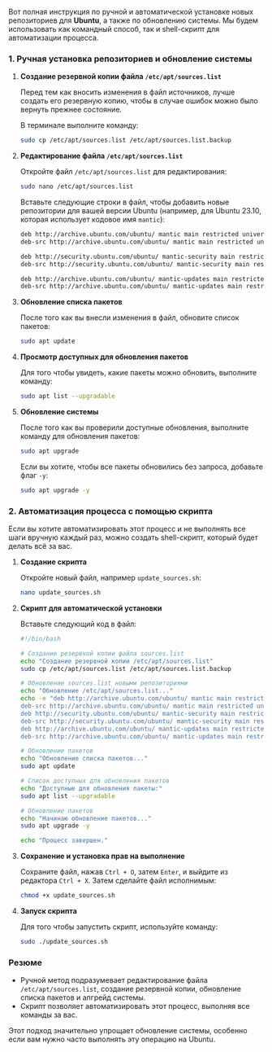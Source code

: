 Вот полная инструкция по ручной и автоматической установке новых репозиториев для **Ubuntu**, а также по обновлению системы. Мы будем использовать как командный способ, так и shell-скрипт для автоматизации процесса.

### 1. Ручная установка репозиториев и обновление системы

1. **Создание резервной копии файла `/etc/apt/sources.list`**

   Перед тем как вносить изменения в файл источников, лучше создать его резервную копию, чтобы в случае ошибок можно было вернуть прежнее состояние.

   В терминале выполните команду:
   ```bash
   sudo cp /etc/apt/sources.list /etc/apt/sources.list.backup
   ```

2. **Редактирование файла `/etc/apt/sources.list`**

   Откройте файл `/etc/apt/sources.list` для редактирования:
   ```bash
   sudo nano /etc/apt/sources.list
   ```

   Вставьте следующие строки в файл, чтобы добавить новые репозитории для вашей версии Ubuntu (например, для Ubuntu 23.10, которая использует кодовое имя `mantic`):
   ```bash
   deb http://archive.ubuntu.com/ubuntu/ mantic main restricted universe multiverse
   deb-src http://archive.ubuntu.com/ubuntu/ mantic main restricted universe multiverse

   deb http://security.ubuntu.com/ubuntu/ mantic-security main restricted universe multiverse
   deb-src http://security.ubuntu.com/ubuntu/ mantic-security main restricted universe multiverse

   deb http://archive.ubuntu.com/ubuntu/ mantic-updates main restricted universe multiverse
   deb-src http://archive.ubuntu.com/ubuntu/ mantic-updates main restricted universe multiverse
   ```

3. **Обновление списка пакетов**

   После того как вы внесли изменения в файл, обновите список пакетов:
   ```bash
   sudo apt update
   ```

4. **Просмотр доступных для обновления пакетов**

   Для того чтобы увидеть, какие пакеты можно обновить, выполните команду:
   ```bash
   sudo apt list --upgradable
   ```

5. **Обновление системы**

   После того как вы проверили доступные обновления, выполните команду для обновления пакетов:
   ```bash
   sudo apt upgrade
   ```

   Если вы хотите, чтобы все пакеты обновились без запроса, добавьте флаг `-y`:
   ```bash
   sudo apt upgrade -y
   ```

### 2. Автоматизация процесса с помощью скрипта

Если вы хотите автоматизировать этот процесс и не выполнять все шаги вручную каждый раз, можно создать shell-скрипт, который будет делать всё за вас.

1. **Создание скрипта**

   Откройте новый файл, например `update_sources.sh`:
   ```bash
   nano update_sources.sh
   ```

2. **Скрипт для автоматической установки**

   Вставьте следующий код в файл:

   ```bash
   #!/bin/bash

   # Создание резервной копии файла sources.list
   echo "Создание резервной копии /etc/apt/sources.list"
   sudo cp /etc/apt/sources.list /etc/apt/sources.list.backup

   # Обновление sources.list новыми репозиториями
   echo "Обновление /etc/apt/sources.list..."
   echo -e "deb http://archive.ubuntu.com/ubuntu/ mantic main restricted universe multiverse\n\
   deb-src http://archive.ubuntu.com/ubuntu/ mantic main restricted universe multiverse\n\n\
   deb http://security.ubuntu.com/ubuntu/ mantic-security main restricted universe multiverse\n\
   deb-src http://security.ubuntu.com/ubuntu/ mantic-security main restricted universe multiverse\n\n\
   deb http://archive.ubuntu.com/ubuntu/ mantic-updates main restricted universe multiverse\n\
   deb-src http://archive.ubuntu.com/ubuntu/ mantic-updates main restricted universe multiverse" | sudo tee /etc/apt/sources.list

   # Обновление пакетов
   echo "Обновление списка пакетов..."
   sudo apt update

   # Список доступных для обновления пакетов
   echo "Доступные для обновления пакеты:"
   sudo apt list --upgradable

   # Обновление пакетов
   echo "Начинаю обновление пакетов..."
   sudo apt upgrade -y

   echo "Процесс завершен."
   ```

3. **Сохранение и установка прав на выполнение**

   Сохраните файл, нажав `Ctrl + O`, затем `Enter`, и выйдите из редактора `Ctrl + X`. Затем сделайте файл исполнимым:
   ```bash
   chmod +x update_sources.sh
   ```

4. **Запуск скрипта**

   Для того чтобы запустить скрипт, используйте команду:
   ```bash
   sudo ./update_sources.sh
   ```

### Резюме

- Ручной метод подразумевает редактирование файла `/etc/apt/sources.list`, создание резервной копии, обновление списка пакетов и апгрейд системы.
- Скрипт позволяет автоматизировать этот процесс, выполняя все команды за вас.

Этот подход значительно упрощает обновление системы, особенно если вам нужно часто выполнять эту операцию на Ubuntu.
